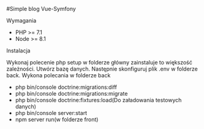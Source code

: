#Simple blog Vue-Symfony

Wymagania
- PHP >= 7.1
- Node >= 8.1

Instalacja

Wykonaj polecenie php setup w folderze główny zainstaluje to większość zależności. Utwórz bazę danych. Następnie skonfiguruj plik .env w folderze back.
Wykona polecania w folderze back
- php bin/console doctrine:migrations:diff
- php bin/console doctrine:migrations:migrate
- php bin/console doctrine:fixtures:load(Do załadowania testowych danych)
- php bin/console server:start
- npm server run(w folderze front)
